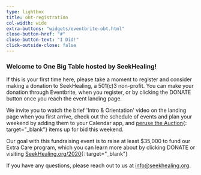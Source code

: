 ```yaml
---
type: lightbox
title: obt-registration
col-width: wide
extra-buttons: "widgets/eventbrite-obt.html"
close-button-href: "#"
close-button-text: "I Did!"
click-outside-close: false
---
```


### Welcome to One Big Table hosted by SeekHealing!

If this is your first time here, please take a moment to register and consider making a donation to SeekHealing, a 501(c)3 non-profit. You can make your donation through Eventbrite, when you register, or by clicking the DONATE button once you reach the event landing page.

We invite you to watch the brief 'Intro & Orientation' video on the landing page when you first arrive, check out the schedule of events and plan your weekend by adding them to your Calendar app, and [peruse the Auction](https://new-auction-url){: target="_blank"} items up for bid this weekend.

Our goal with this fundraising event is to raise at least $35,000 to fund our Extra Care program, which you can learn more about by clicking DONATE or visiting [SeekHealing.org/2020](https://seekhealing.org/2020){: target="_blank"}

If you have any questions, please reach out to us at <info@seekhealing.org>.
